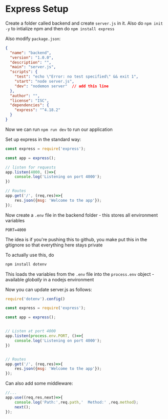 # Express Setup

Create a folder called backend and create `server.js` in it. Also do `npm init -y` to intialize npm and then do `npm install express`

Also modify `package.json`:
```json
{
  "name": "backend",
  "version": "1.0.0",
  "description": "",
  "main": "server.js",
  "scripts": {
    "test": "echo \"Error: no test specified\" && exit 1",
    "start": "node server.js",
    "dev": "nodemon server"  // add this line
  },
  "author": "",
  "license": "ISC",
  "dependencies": {
    "express": "^4.18.2"
  }
}
```
Now we can run `npm run dev` to run our application



Set up express in the standard way:
```js
const express = require('express');

const app = express();

// listen for requests
app.listen(4000, ()=>{
    console.log('Listening on port 4000');
})

// Routes
app.get('/', (req,res)=>{
    res.json({msg: 'Welcome to the app'});
});
```


Now create a `.env` file in the backend folder - this stores all environment variables

```env
PORT=4000
```
The idea is if you're pushing this to github, you make put this in the gitignore so that everything here stays private 

To actually use this, do
```bash
npm install dotenv
```
This loads the variables from the `.env` file into the `process.env` object - available *globally* in a nodejs environment

Now you can update server.js as follows:
```js
require('dotenv').config()

const express = require('express');

const app = express();


// Listen at port 4000
app.listen(process.env.PORT, ()=>{
    console.log('Listening on port 4000');
})


// Routes
app.get('/', (req,res)=>{
    res.json({msg: 'Welcome to the app'});
});
```

Can also add some middleware:

```js
//...
app.use((req,res,next)=>{
    console.log('Path:',req.path,'  Method:' ,req.method);
    next();
});
```